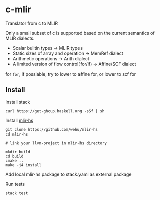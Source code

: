 # c-mlir

Translator from c to MLIR

Only a small subset of c is supported based on the current semantics of MLIR dialects.

* Scalar builtin types -> MLIR types
* Static sizes of array and operation -> MemRef dialect
* Arithmetic operations -> Arith dialect
* A limited version of flow control(for/if) -> Affine/SCF dialect

for `for`, if possiable, try to lower to affine for, or lower to scf for

## Install

Install stack

```shell
curl https://get-ghcup.haskell.org -sSf | sh
```

Install [mlir-hs](https://github.com/wehu/mlir-hs)

```shell
git clone https://github.com/wehu/mlir-hs
cd mlir-hs

# link your llvm-project in mlir-hs directory

mkdir build
cd build
cmake ..
make -j4 install
```

Add local mlir-hs package to stack.yaml as external package

Run tests

```shell
stack test
```